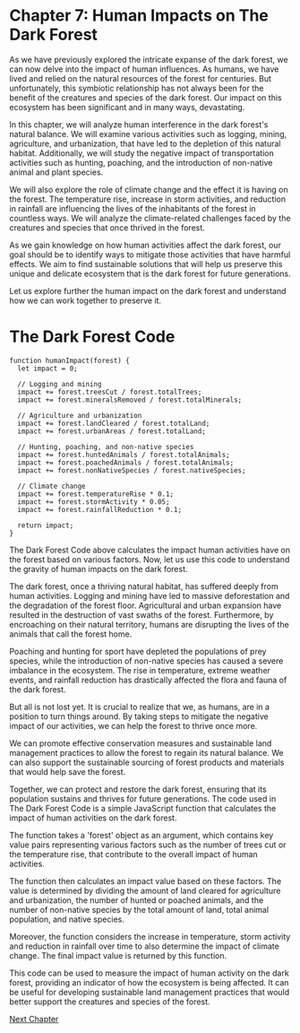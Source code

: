 # Chapter 7: Human Impacts on The Dark Forest

As we have previously explored the intricate expanse of the dark forest, we can now delve into the impact of human influences. As humans, we have lived and relied on the natural resources of the forest for centuries. But unfortunately, this symbiotic relationship has not always been for the benefit of the creatures and species of the dark forest. Our impact on this ecosystem has been significant and in many ways, devastating. 

In this chapter, we will analyze human interference in the dark forest's natural balance. We will examine various activities such as logging, mining, agriculture, and urbanization, that have led to the depletion of this natural habitat. Additionally, we will study the negative impact of transportation activities such as hunting, poaching, and the introduction of non-native animal and plant species. 

We will also explore the role of climate change and the effect it is having on the forest. The temperature rise, increase in storm activities, and reduction in rainfall are influencing the lives of the inhabitants of the forest in countless ways. We will analyze the climate-related challenges faced by the creatures and species that once thrived in the forest.

As we gain knowledge on how human activities affect the dark forest, our goal should be to identify ways to mitigate those activities that have harmful effects. We aim to find sustainable solutions that will help us preserve this unique and delicate ecosystem that is the dark forest for future generations. 

Let us explore further the human impact on the dark forest and understand how we can work together to preserve it.
# The Dark Forest Code

```
function humanImpact(forest) {
  let impact = 0;
  
  // Logging and mining
  impact += forest.treesCut / forest.totalTrees;
  impact += forest.mineralsRemoved / forest.totalMinerals;

  // Agriculture and urbanization
  impact += forest.landCleared / forest.totalLand;
  impact += forest.urbanAreas / forest.totalLand;

  // Hunting, poaching, and non-native species
  impact += forest.huntedAnimals / forest.totalAnimals;
  impact += forest.poachedAnimals / forest.totalAnimals;
  impact += forest.nonNativeSpecies / forest.nativeSpecies;

  // Climate change
  impact += forest.temperatureRise * 0.1;
  impact += forest.stormActivity * 0.05;
  impact += forest.rainfallReduction * 0.1;
  
  return impact;  
}
```

The Dark Forest Code above calculates the impact human activities have on the forest based on various factors. Now, let us use this code to understand the gravity of human impacts on the dark forest.

The dark forest, once a thriving natural habitat, has suffered deeply from human activities. Logging and mining have led to massive deforestation and the degradation of the forest floor. Agricultural and urban expansion have resulted in the destruction of vast swaths of the forest. Furthermore, by encroaching on their natural territory, humans are disrupting the lives of the animals that call the forest home.

Poaching and hunting for sport have depleted the populations of prey species, while the introduction of non-native species has caused a severe imbalance in the ecosystem. The rise in temperature, extreme weather events, and rainfall reduction has drastically affected the flora and fauna of the dark forest.

But all is not lost yet. It is crucial to realize that we, as humans, are in a position to turn things around. By taking steps to mitigate the negative impact of our activities, we can help the forest to thrive once more. 

We can promote effective conservation measures and sustainable land management practices to allow the forest to regain its natural balance. We can also support the sustainable sourcing of forest products and materials that would help save the forest. 

Together, we can protect and restore the dark forest, ensuring that its population sustains and thrives for future generations.
The code used in The Dark Forest Code is a simple JavaScript function that calculates the impact of human activities on the dark forest. 

The function takes a 'forest' object as an argument, which contains key value pairs representing various factors such as the number of trees cut or the temperature rise, that contribute to the overall impact of human activities. 

The function then calculates an impact value based on these factors. The value is determined by dividing the amount of land cleared for agriculture and urbanization, the number of hunted or poached animals, and the number of non-native species by the total amount of land, total animal population, and native species. 

Moreover, the function considers the increase in temperature, storm activity and reduction in rainfall over time to also determine the impact of climate change. The final impact value is returned by this function. 

This code can be used to measure the impact of human activity on the dark forest, providing an indicator of how the ecosystem is being affected. It can be useful for developing sustainable land management practices that would better support the creatures and species of the forest.


[Next Chapter](08_Chapter08.md)